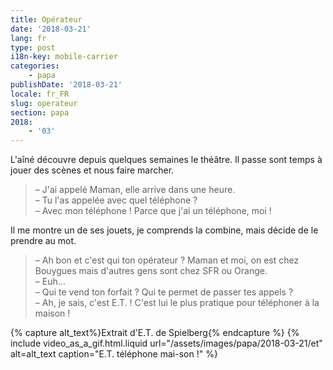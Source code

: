 ```yaml
---
title: Opérateur
date: '2018-03-21'
lang: fr
type: post
i18n-key: mobile-carrier
categories:
    - papa
publishDate: '2018-03-21'
locale: fr_FR
slug: operateur
section: papa
2018:
    - '03'
---
```


L'aîné découvre depuis quelques semaines le théâtre. Il passe sont temps à jouer des scènes et nous faire marcher.

<!--more-->

> – J'ai appelé Maman, elle arrive dans une heure.  
> – Tu l'as appelée avec quel téléphone ?  
> – Avec mon téléphone ! Parce que j'ai un téléphone, moi !

Il me montre un de ses jouets, je comprends la combine, mais décide de le prendre au mot.

> – Ah bon et c'est qui ton opérateur ? Maman et moi, on est chez Bouygues mais d'autres gens sont chez SFR ou Orange.  
> – Euh…  
> – Qui te vend ton forfait ? Qui te permet de passer tes appels ?  
> – Ah, je sais, c'est E.T. ! C'est lui le plus pratique pour téléphoner à la maison !

{% capture alt_text%}Extrait d'E.T. de Spielberg{% endcapture %}
{% include video_as_a_gif.html.liquid
    url="/assets/images/papa/2018-03-21/et"
    alt=alt_text
    caption="E.T. téléphone mai-son !"
%}



